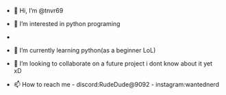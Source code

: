 - 👋 Hi, I’m @tnvr69

- 👀 I’m interested in python programing 
- 
- 🌱 I’m currently learning python(as a beginner LoL)

- 💞️ I’m looking to collaborate on a future project i dont know about it yet xD

- 📫 How to reach me - discord:RudeDude@9092 - instagram:wantednerd
